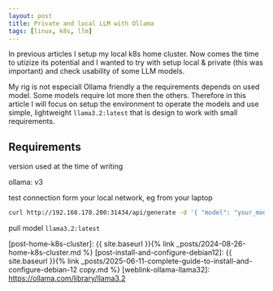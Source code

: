 ```yaml
---
layout: post
title: Private and local LLM with Ollama
tags: [linux, k8s, llm]
---
```


In previous articles I setup my local k8s home cluster. Now comes the time to utizize its potential and I wanted to try with setup local & private (this was important) and check usability of some LLM models.

My rig is not especiall Ollama friendly a the requirements depends on used model. Some models require lot more then the others. Therefore in this article I will focus on setup the environment to operate the models and use simple, lightweight `llama3.2:latest` that is design to work with small requirements.

## Requirements

version used at the time of writing

ollama: v3

test connection form your local network, eg from your laptop

```sh
curl http://192.168.178.200:31434/api/generate -d '{ "model": "your_model_name", "prompt": "your_prompt" }'
```

pull model `llama3.2:latest`

[post-home-k8s-cluster]: {{ site.baseurl }}{% link _posts/2024-08-26-home-k8s-cluster.md %}
[post-install-and-configure-debian12]: {{ site.baseurl }}{% link _posts/2025-06-11-complete-guide-to-install-and-configure-debian-12 copy.md %}
[weblink-ollama-llama32]: https://ollama.com/library/llama3.2

